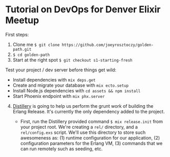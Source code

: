 # Tutorial on DevOps for Denver Elixir Meetup

First steps:

1. Clone me `$ git clone https://github.com/joeyrosztoczy/golden-path.git`
2. `$ cd golden-path`
3. Start at the right spot `$ git checkout s1-starting-fresh`

Test your project / dev server before things get wild:

  * Install dependencies with `mix deps.get`
  * Create and migrate your database with `mix ecto.setup`
  * Install Node.js dependencies with `cd assets && npm install`
  * Start Phoenix endpoint with `mix phx.server`
  
4. [Distillery](https://github.com/bitwalker/distillery) is going to help us perform the grunt work of building the Erlang Release. It's currently the only dependency added to the project.

     - First, run the Distillery provided command `$ mix release.init` from your project root. We're creating a `rel/` directory, and a `rel/config.exs` script. We'll use this directory to store such awesomeness as: (1) runtime configuration for our application, (2) configuration parameters for the Erlang VM, (3) commands that we can run remotely such as seeding, etc.

